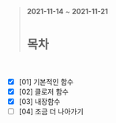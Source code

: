 > __2021-11-14__ ~ __2021-11-21__<br/>
> # __`목차`__
<br>

- [x] [01] 기본적인 함수
- [x] [02] 클로저 함수
- [x] [03] 내장함수
- [ ] [04] 조금 더 나아가기